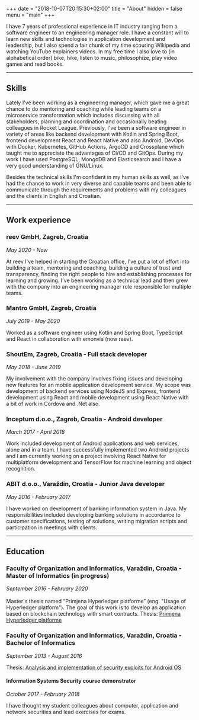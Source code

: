 +++
date = "2018-10-07T20:15:30+02:00"
title = "About"
hidden = false
menu = "main"
+++

I have 7 years of professional experience in IT industry ranging from a software engineer to an engineering manager
role. I have a constant will to learn new skills and technologies in application development and leadership, but I also
spend a fair chunk of my time scouring Wikipedia and watching YouTube explainers videos. In my free time I also
love to (in alphabetical order) bike, hike, listen to music, philosophize, play video games and read books.

***

## Skills

Lately I've been working as a engineering manager, which gave me a great chance to do mentoring and coaching while
leading teams on a microservice transformation which includes discussing with all stakeholders, planning and
coordination and occasionally beating colleagues in Rocket League.
Previously, I've been a software engineer in variety of areas like backend development with Kotlin and Spring Boot,
frontend development React and React Native and also Android, DevOps with Docker, Kubernetes, GitHub Actions, ArgoCD and
Crossplane which taught me to appreciate the advantages of CI/CD and GitOps.
During my work I have used PostgreSQL, MongoDB and Elasticsearch and I have a very good understanding of GNU/Linux.

Besides the technical skills I'm confident in my human skills as well, as I've had the chance to work in very diverse
and capable teams and been able to communicate through the requirements and problems with my colleagues and the
clients in English and Croatian.

***

## Work experience

### reev GmbH, Zagreb, Croatia

*May 2020 - Now*

At reev I've helped in starting the Croatian office, I've put a lot of effort into building a team, mentoring and
coaching, building a culture of trust and transparency, finding the right people to hire and establishing processes for
learning and growing.
I've been working as a technical lead and then grew with the company into an engineering manager role responsible for
multiple teams.

### Mantro GmbH, Zagreb, Croatia

*July 2019 - May 2020*

Worked as a software engineer using Kotlin and Spring Boot, TypeScript and React in collaboration with emonvia (now
reev).

### ShoutEm, Zagreb, Croatia - Full stack developer

*May 2018 - June 2019*

My involvement with the company involves fixing issues and developing new features for an mobile application development
service. My scope was development of backend services using NodeJS and Express, frontend development using React and
mobile development using React Native with a bit of work in Cordova and .Net also.

### Inceptum d.o.o., Zagreb, Croatia - Android developer

*March 2017 - April 2018*

Work included development of Android applications and web services, alone and in a team. I have successfully implemented
two Android projects and I am currently working on a project involving React Native for multiplatform development and
TensorFlow for machine learning and object recognition.

### ABIT d.o.o., Varaždin, Croatia - Junior Java developer

*May 2016 - February 2017*

I have worked on development of banking information system in Java. My responsibilities included developing banking
solutions in accordance to customer specifications, testing of solutions, writing migration scripts and participation in
meetings with clients.

***

## Education

### Faculty of Organization and Informatics, Varaždin, Croatia - Master of Informatics (in progress)

*September 2016 - February 2020*<br>
<br>
Master's thesis named “Primjena Hyperledger platforme” (eng. "Usage of Hyperledger platform").
The goal of this work is to develop an application based on blockchain technology with smart contracts.
Thesis: [Primjena Hyperledger platforme](https://repozitorij.foi.unizg.hr/islandora/object/foi%3A5315/datastream/PDF/view)

### Faculty of Organization and Informatics, Varaždin, Croatia - Bachelor of Informatics

*September 2013 - August 2016*

Thesis: [Analysis and implementation of security exploits for Android OS](https://repozitorij.foi.unizg.hr/islandora/object/foi%3A2746)

#### Information Systems Security course demonstrator

*October 2017 - February 2018*

I have thought my student colleagues about computer, application and network securities and lead exercises for exams.

